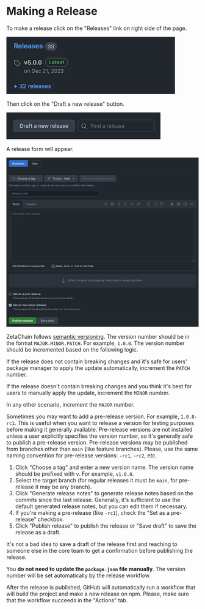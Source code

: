 # Making a Release

To make a release click on the "Releases" link on right side of the page.

![](./public/img/docs/release-releases.png)

Then click on the "Draft a new release" button.

![](./public/img/docs/release-draft.png)

A release form will appear.

![](./public/img/docs/release-form.png)

ZetaChain follows [semantic versioning](https://semver.org/). The version number
should be in the format `MAJOR.MINOR.PATCH`. For example, `1.0.0`. The version
number should be incremented based on the following logic.

If the release does not contain breaking changes and it's safe for users'
package manager to apply the update automatically, increment the `PATCH` number.

If the release doesn't contain breaking changes and you think it's best for
users to manually apply the update, increment the `MINOR` number.

In any other scenario, increment the `MAJOR` number.

Sometimes you may want to add a pre-release version. For example, `1.0.0-rc1`.
This is useful when you want to release a version for testing purposes before
making it generally available. Pre-release versions are not installed unless a
user explicitly specifies the version number, so it's generally safe to publish
a pre-release version. Pre-release versions may be published from branches other
than `main` (like feature branches). Please, use the same naming convention for
pre-release versions: `-rc1`, `-rc2`, etc.

1. Click "Choose a tag" and enter a new version name. The version name should be
   prefixed with `v`. For example, `v1.0.0`.
2. Select the target branch (for regular releases it must be `main`, for
   pre-release it may be any branch).
3. Click "Generate release notes" to generate release notes based on the commits
   since the last release. Generally, it's sufficient to use the default
   generated release notes, but you can edit them if necessary.
4. If you're making a pre-release (like `-rc1`), check the "Set as a
   pre-release" checkbox.
5. Click "Publish release" to publish the release or "Save draft" to save the
   release as a draft.

It's not a bad idea to save a draft of the release first and reaching to someone
else in the core team to get a confirmation before publishing the release.

You **do not need to update the `package.json` file manually**. The version
number will be set automatically by the release workflow.

After the release is published, GitHub will automatically run a workflow that
will build the project and make a new release on npm. Please, make sure that the
workflow succeeds in the "Actions" tab.
